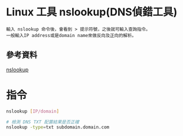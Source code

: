 # Linux 工具 nslookup(DNS偵錯工具)

```
輸入 nslookup 命令後，會看到 > 提示符號，之後就可輸入查詢指令。
一般輸入IP address或是domain name來做反向及正向的解析。
```

## 參考資料

[nslookup](https://ss64.com/bash/nslookup.html)

# 指令

```bash
nslookup [IP/domain]

# 檢測 DNS TXT 配置結果是否正確
nslookup -type=txt subdomain.domain.com
```
